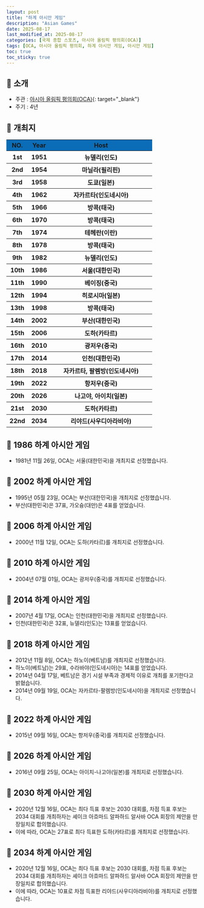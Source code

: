 ```yaml
---
layout: post
title: "하계 아시안 게임"
description: "Asian Games"
date: 2025-08-17
last_modified_at: 2025-08-17
categories: [국제 종합 스포츠, 아시아 올림픽 평의회(OCA)]
tags: [OCA, 아시아 올림픽 평의회, 하계 아시안 게임, 아시안 게임]
toc: true
toc_sticky: true
---
```

## 📜 소개
* 주관 : [아시아 올림픽 평의회(OCA)](https://oca.asia/){: target="_blank"}
* 주기 : 4년

## 📜 개최지
<html>

<head>
    <meta charset="UTF-8">
</head>

<body>
    <table>
        <tr style="background: #0B6DB7;">
            <th style="width: 15%; font-weight: bold;">NO.</th>
            <th style="width: 15%; font-weight: bold;">Year</th>
            <th style="width: 70%; font-weight: bold;">Host</th>
        </tr>
        <tr>
            <th>1st</th>
            <th>1951</th>
            <th>뉴델리(인도)</th>
        </tr>
        <tr>
            <th>2nd</th>
            <th>1954</th>
            <th>마닐라(필리핀)</th>
        </tr>
        <tr>
            <th>3rd</th>
            <th>1958</th>
            <th>도쿄(일본)</th>
        </tr>
        <tr>
            <th>4th</th>
            <th>1962</th>
            <th>자카르타(인도네시아)</th>
        </tr>
        <tr>
            <th>5th</th>
            <th>1966</th>
            <th>방콕(태국)</th>
        </tr>
        <tr>
            <th>6th</th>
            <th>1970</th>
            <th>방콕(태국)</th>
        </tr>
        <tr>
            <th>7th</th>
            <th>1974</th>
            <th>테헤란(이란)</th>
        </tr>
        <tr>
            <th>8th</th>
            <th>1978</th>
            <th>방콕(태국)</th>
        </tr>
        <tr>
            <th>9th</th>
            <th>1982</th>
            <th>뉴델리(인도)</th>
        </tr>
        <tr>
            <th><span class="korea-host">10th</span></th>
            <th><span class="korea-host">1986</span></th>
            <th><span class="korea-host">서울(대한민국)</span></th>
        </tr>
        <tr>
            <th>11th</th>
            <th>1990</th>
            <th>베이징(중국)</th>
        </tr>
        <tr>
            <th>12th</th>
            <th>1994</th>
            <th>히로시마(일본)</th>
        </tr>
        <tr>
            <th>13th</th>
            <th>1998</th>
            <th>방콕(태국)</th>
        </tr>
        <tr>
            <th><span class="korea-host">14th</span></th>
            <th><span class="korea-host">2002</span></th>
            <th><span class="korea-host">부산(대한민국)</span></th>
        </tr>
        <tr>
            <th>15th</th>
            <th>2006</th>
            <th>도하(카타르)</th>
        </tr>
        <tr>
            <th>16th</th>
            <th>2010</th>
            <th>광저우(중국)</th>
        </tr>
        <tr>
            <th><span class="korea-host">17th</span></th>
            <th><span class="korea-host">2014</span></th>
            <th><span class="korea-host">인천(대한민국)</span></th>
        </tr>
        <tr>
            <th>18th</th>
            <th>2018</th>
            <th>자카르타, 팔렘방(인도네시아)</th>
        </tr>
        <tr>
            <th>19th</th>
            <th>2022</th>
            <th>항저우(중국)</th>
        </tr>
        <tr>
            <th>20th</th>
            <th>2026</th>
            <th>나고야, 아이치(일본)</th>
        </tr>
        <tr>
            <th>21st</th>
            <th>2030</th>
            <th>도하(카타르)</th>
        </tr>
        <tr>
            <th>22nd</th>
            <th>2034</th>
            <th>리야드(사우디아라비아)</th>
        </tr>
    </table>
</body>

</html>

## 📜 1986 하계 아시안 게임
* 1981년 11월 26일, OCA는 <span class="korea-host">서울(대한민국)</span>을 개최지로 선정했습니다.

## 📜 2002 하계 아시안 게임
* 1995년 05월 23일, OCA는 <span class="korea-host">부산(대한민국)</span>을 개최지로 선정했습니다.
* <span class="korea-host">부산(대한민국)</span>은 37표, 가오슝(대만)은 4표를 얻었습니다.

## 📜 2006 하계 아시안 게임
* 2000년 11월 12일, OCA는 <span class="foreign-host">도하(카타르)</span>를 개최지로 선정했습니다.

## 📜 2010 하계 아시안 게임
* 2004년 07월 01일, OCA는 <span class="foreign-host">광저우(중국)</span>를 개최지로 선정했습니다.

## 📜 2014 하계 아시안 게임
* 2007년 4월 17일, OCA는 <span class="korea-host">인천(대한민국)</span>을 개최지로 선정했습니다.
* <span class="korea-host">인천(대한민국)</span>은 32표, 뉴델리(인도)는 13표를 얻었습니다.

## 📜 2018 하계 아시안 게임
* 2012년 11월 8일, OCA는 <span class="foreign-host">하노이(베트남)</span>를 개최지로 선정했습니다.
* 하노이(베트남)는 29표, 수라바야(인도네시아)는 14표를 얻었습니다.
* 2014년 04월 17일, 베트남은 경기 시설 부족과 경제적 이유로 개최를 포기한다고 밝혔습니다.
* 2014년 09월 19일, OCA는 <span class="foreign-host">자카르타-팔렘방(인도네시아)</span>을 개최지로 선정했습니다.

## 📜 2022 하계 아시안 게임
* 2015년 09월 16일, OCA는 <span class="foreign-host">항저우(중국)</span>를 개최지로 선정했습니다.

## 📜 2026 하계 아시안 게임
* 2016년 09월 25일, OCA는 <span class="foreign-host">아이치-나고야(일본)</span>를 개최지로 선정했습니다.

## 📜 2030 하계 아시안 게임
*	2020년 12월 16일, OCA는 최다 득표 후보는 2030 대회를, 차점 득표 후보는 2034 대회를 개최하자는 셰이크 아흐마드 알파하드 알사바 OCA 회장의 제안을 만장일치로 합의했습니다.
*	이에 따라, OCA는 27표로 최다 득표한 <span class="foreign-host">도하(카타르)</span>를 개최지로 선정했습니다.

## 📜 2034 하계 아시안 게임
*	2020년 12월 16일, OCA는 최다 득표 후보는 2030 대회를, 차점 득표 후보는 2034 대회를 개최하자는 셰이크 아흐마드 알파하드 알사바 OCA 회장의 제안을 만장일치로 합의했습니다.
*	이에 따라, OCA는 10표로 차점 득표한 <span class="foreign-host">리야드(사우디아라비아)</span>를 개최지로 선정했습니다.
